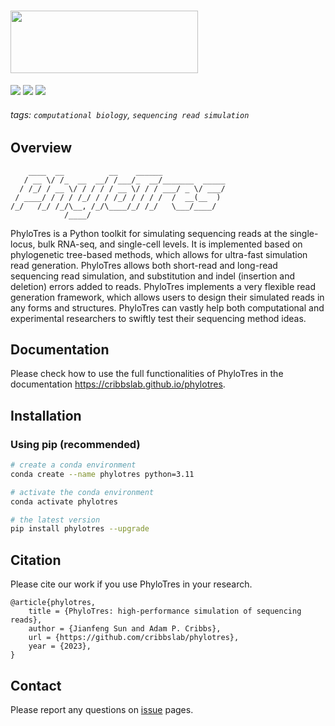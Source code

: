 <h1>
    <img src="https://github.com/cribbslab/phylotres-dev/blob/main/img/logo.png?raw=true" width="300" height="100">
    <br>
</h1>

![](https://img.shields.io/pypi/v/phylotres?logo=PyPI)
![](https://img.shields.io/badge/last_released-Jul14._2023-green.svg)
![](https://img.shields.io/badge/phylotres-executable-519dd9.svg)


<!-- ![Build](https://github.com/2003100127/phylotres/actions/workflows/build.yml/badge.svg) -->

###### tags: `computational biology`, `sequencing read simulation`

## Overview

```angular2html
    ____  __          __    ______
   / __ \/ /_  __  __/ /___/_  __/_______  _____
  / /_/ / __ \/ / / / / __ \/ / / ___/ _ \/ ___/
 / ____/ / / / /_/ / / /_/ / / / /  /  __(__  )
/_/   /_/ /_/\__, /_/\____/_/ /_/   \___/____/
            /____/
```

PhyloTres is a Python toolkit for simulating sequencing reads at the single-locus, bulk RNA-seq, and single-cell levels. It is implemented based on phylogenetic tree-based methods, which allows for ultra-fast simulation read generation. PhyloTres allows both short-read and long-read sequencing read simulation, and substitution and indel (insertion and deletion) errors added to reads. PhyloTres implements a very flexible read generation framework, which allows users to design their simulated reads in any forms and structures. PhyloTres can vastly help both computational and experimental researchers to swiftly test their sequencing method ideas.

## Documentation

Please check how to use the full functionalities of PhyloTres in the documentation https://cribbslab.github.io/phylotres.

## Installation

### Using pip (recommended)

```sh
# create a conda environment
conda create --name phylotres python=3.11

# activate the conda environment
conda activate phylotres

# the latest version
pip install phylotres --upgrade
```

## Citation

Please cite our work if you use PhyloTres in your research.
```angular2html
@article{phylotres,
    title = {PhyloTres: high-performance simulation of sequencing reads},
    author = {Jianfeng Sun and Adam P. Cribbs},
    url = {https://github.com/cribbslab/phylotres},
    year = {2023},
}
```

## Contact

Please report any questions on [issue](https://github.com/2003100127/phylotres/issues) pages.
